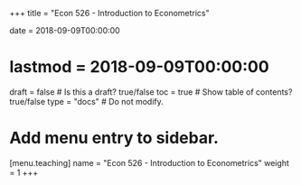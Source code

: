 +++
title = "Econ 526 - Introduction to Econometrics"

date = 2018-09-09T00:00:00
# lastmod = 2018-09-09T00:00:00

draft = false  # Is this a draft? true/false
toc = true  # Show table of contents? true/false
type = "docs"  # Do not modify.

# Add menu entry to sidebar.
[menu.teaching]
  name = "Econ 526 - Introduction to Econometrics"
  weight = 1
+++
